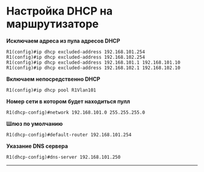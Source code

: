 # Настройка DHCP на маршрутизаторе

**Исключаем адреса из пула адресов DHCP**

```
R1(config)#ip dhcp excluded-address 192.168.101.254
R1(config)#ip dhcp excluded-address 192.168.102.254
R1(config)#ip dhcp excluded-address 192.168.101.1 192.168.101.10
R1(config)#ip dhcp excluded-address 192.168.102.1 192.168.102.10
```

**Включаем непосредственно DHCP**

```
R1(config)#ip dhcp pool R1Vlan101
```

**Номер сети в котором будет находиться пулл**

```
R1(dhcp-config)#network 192.168.101.0 255.255.255.0
```

**Шлюз по умолчанию**

```
R1(dhcp-config)#default-router 192.168.101.254
```

**Указание DNS сервера**

````
R1(dhcp-config)#dns-server 192.168.101.250
````

---------
